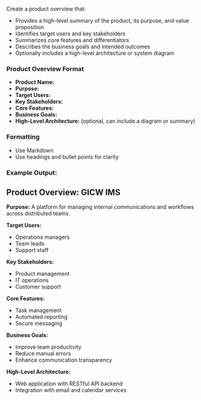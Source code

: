 
Create a product overview that:

- Provides a high-level summary of the product, its purpose, and value proposition
- Identifies target users and key stakeholders
- Summarizes core features and differentiators
- Describes the business goals and intended outcomes
- Optionally includes a high-level architecture or system diagram


### Product Overview Format
- **Product Name:**
- **Purpose:**
- **Target Users:**
- **Key Stakeholders:**
- **Core Features:**
- **Business Goals:**
- **High-Level Architecture:** (optional, can include a diagram or summary)

### Formatting
- Use Markdown
- Use headings and bullet points for clarity

### Example Output:

## Product Overview: GICW IMS

**Purpose:**
A platform for managing internal communications and workflows across distributed teams.

**Target Users:**
- Operations managers
- Team leads
- Support staff

**Key Stakeholders:**
- Product management
- IT operations
- Customer support

**Core Features:**
- Task management
- Automated reporting
- Secure messaging

**Business Goals:**
- Improve team productivity
- Reduce manual errors
- Enhance communication transparency

**High-Level Architecture:**
- Web application with RESTful API backend
- Integration with email and calendar services
